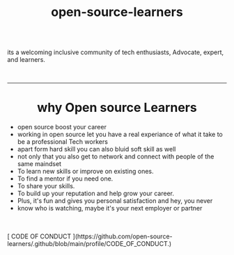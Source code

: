 
<h1 style="text-align: center;">open-source-learners </h1>
<br><br>
<p>
	its a welcoming inclusive community of tech enthusiasts, Advocate, expert, and learners.    
</p>
<br>
<hr>
<h1 style="text-align: center;" >why Open source Learners</h1>

<ul>
<li>open source boost your career</li>
<li>working in open source let you have a real experiance of what it take to be a professional Tech workers</li>
<li>apart form hard skill you can also bluid soft skill as well</li>
<li>not only that you also get to network and connect with people of the same maindset</li>
<li>To learn new skills or improve on existing ones.</li>
<li>To find a mentor if you need one.</li>
<li>To share your skills.</li>
<li>To build up your reputation and help grow your career.</li>
<li>Plus, it's fun and gives you personal satisfaction and hey, you never</li>
<li>know who is watching, maybe it's your next employer or partner </li>
</ul>	
<br>
<br>
[ CODE OF CONDUCT ](https://github.com/open-source-learners/.github/blob/main/profile/CODE_OF_CONDUCT.)

